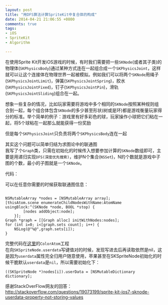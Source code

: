 ```yaml
---
layout: post
title: "用DFS算法计算SpriteKit中复合体的构成"
date: 2014-04-21 21:06:55 +0800
comments: true
tags: 
- iOS
- SpriteKit
- Algorithm

---
```


在使用Sprite Kit开发iOS游戏的时候，有时我们需要把一些`SKNode`(或者其子类)的物理体(`SKPhysicsBody`)通过某种方式连在一起组合成一个`SKPhysicsJoint`，这样就可以让这个连接体在物理世界一起被模拟。例如我们可以将两个`SKNode`用绳子(`SKPhysicsJointLimit`)，弹簧(`SKPhysicsJointSpring`)，胶水(`SKPhysicsJointFixed`)，钉子(`SKPhysicsJointPin`)，滑轨(`SKPhysicsJointSliding`)组合在一起。  

想象一些复杂的情况，比如玩家需要将游戏中多个相同的`SKNode`按照某种规则组合到一起，每个组合体包含`SKNode`的多少甚至形状(树或是环)都是游戏衡量玩家得分的标准。举个简单的例子：游戏里有好多彩色的球，玩家操作小球把它们粘在一起，将5个球粘在一起那么就能获得一份奖励  

但是每个`SKPhysicsJoint`只负责将两个`SKPhysicsBody`连在一起  

<!--more-->
其实这个问题可以简单归结为求图论中的联通图  
我写了个`Graph`类，只需在初始化的时候传入想要参加计算的`SKNode`数组即可，主要是用递归实现`DFS(深度优先搜索)`，维护N个集合(`NSSet`)，N的个数就是游戏中子图的个数，最小的子图就是一个`SKNode`。

代码：  

<script src="https://gist.github.com/yulingtianxia/11142742.js"></script>

可以在任意你需要的时候获取联通图信息：  

``` objc

NSMutableArray *nodes = [NSMutableArray array];
[thisAtom.scene enumerateChildNodesWithName:AtomName usingBlock:^(SKNode *node, BOOL *stop) {
        [nodes addObject:node];
    }];
Graph *graph = [[Graph alloc] initWithNodes:nodes];
for (int i=0; i<[graph.sets count]; i++) {
    NSLog(@"%@",graph.sets[i]);
}
```         

完整代码在[这里](https://github.com/yulingtianxia/MyFirstGame.git)的`ColorAtom`工程  
在向`SKSpriteNode.userdata`写键值对的时候，发现写进去后再读取依然是nil，这是因为`userdata`属性完全归用户随意使用，苹果甚至在SKSpriteNode初始化的时候干脆默认`userdata`是`nil`，所以需要初始化下：  

```
((SKSpriteNode *)nodes[i]).userData = [NSMutableDictionary dictionary];
``` 
感谢StackOverFlow网友的回答：http://stackoverflow.com/questions/19073199/sprite-kit-ios7-sknode-userdata-property-not-storing-values


